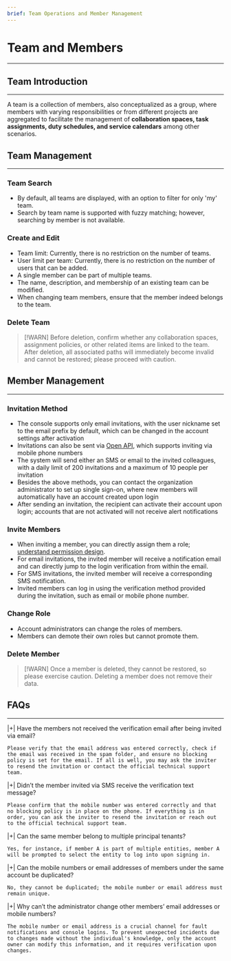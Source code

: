 ```yaml
---
brief: Team Operations and Member Management
---
```


# Team and Members

---

## Team Introduction
---
A team is a collection of members, also conceptualized as a group, where members with varying responsibilities or from different projects are aggregated to facilitate the management of **collaboration spaces, task assignments, duty schedules, and service calendars** among other scenarios.

## Team Management
---

### Team Search

- By default, all teams are displayed, with an option to filter for only 'my' team.
- Search by team name is supported with fuzzy matching; however, searching by member is not available.

### Create and Edit

- Team limit: Currently, there is no restriction on the number of teams.
- User limit per team: Currently, there is no restriction on the number of users that can be added.
- A single member can be part of multiple teams.
- The name, description, and membership of an existing team can be modified.
- When changing team members, ensure that the member indeed belongs to the team.

### Delete Team

> [!WARN]
> Before deletion, confirm whether any collaboration spaces, assignment policies, or other related items are linked to the team.
> After deletion, all associated paths will immediately become invalid and cannot be restored; please proceed with caution.

## Member Management
---

### Invitation Method

- The console supports only email invitations, with the user nickname set to the email prefix by default, which can be changed in the account settings after activation
- Invitations can also be sent via [Open API](https://developer.flashcat.cloud/api-110655699), which supports inviting via mobile phone numbers
- The system will send either an SMS or email to the invited colleagues, with a daily limit of 200 invitations and a maximum of 10 people per invitation
- Besides the above methods, you can contact the organization administrator to set up single sign-on, where new members will automatically have an account created upon login
- After sending an invitation, the recipient can activate their account upon login; accounts that are not activated will not receive alert notifications

### Invite Members

- When inviting a member, you can directly assign them a role; [understand permission design](https://docs.flashcat.cloud/zh/flashduty/permission-overview).
- For email invitations, the invited member will receive a notification email and can directly jump to the login verification from within the email.
- For SMS invitations, the invited member will receive a corresponding SMS notification.
- Invited members can log in using the verification method provided during the invitation, such as email or mobile phone number.

### Change Role

- Account administrators can change the roles of members.
- Members can demote their own roles but cannot promote them.

### Delete Member
> [!WARN]
> Once a member is deleted, they cannot be restored, so please exercise caution.
> Deleting a member does not remove their data.

## FAQs
---

|+| Have the members not received the verification email after being invited via email?

    Please verify that the email address was entered correctly, check if the email was received in the spam folder, and ensure no blocking policy is set for the email. If all is well, you may ask the inviter to resend the invitation or contact the official technical support team.



|+| Didn’t the member invited via SMS receive the verification text message?

    Please confirm that the mobile number was entered correctly and that no blocking policy is in place on the phone. If everything is in order, you can ask the inviter to resend the invitation or reach out to the official technical support team.


|+| Can the same member belong to multiple principal tenants?

    Yes, for instance, if member A is part of multiple entities, member A will be prompted to select the entity to log into upon signing in.


|+| Can the mobile numbers or email addresses of members under the same account be duplicated?

    No, they cannot be duplicated; the mobile number or email address must remain unique.


|+| Why can’t the administrator change other members’ email addresses or mobile numbers?

    The mobile number or email address is a crucial channel for fault notifications and console logins. To prevent unexpected incidents due to changes made without the individual's knowledge, only the account owner can modify this information, and it requires verification upon changes.